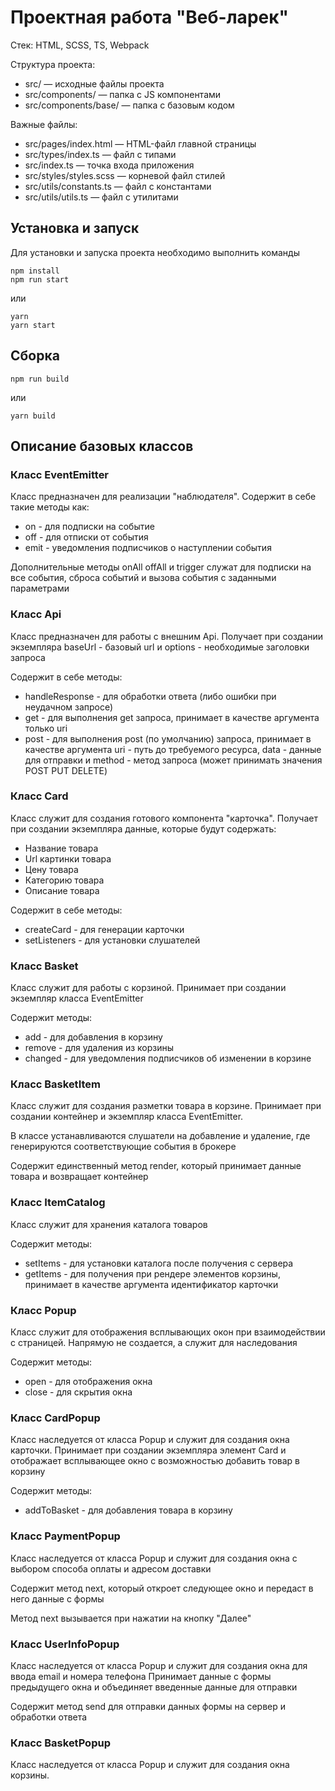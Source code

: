 # Проектная работа "Веб-ларек"

Стек: HTML, SCSS, TS, Webpack

Структура проекта:

- src/ — исходные файлы проекта
- src/components/ — папка с JS компонентами
- src/components/base/ — папка с базовым кодом

Важные файлы:

- src/pages/index.html — HTML-файл главной страницы
- src/types/index.ts — файл с типами
- src/index.ts — точка входа приложения
- src/styles/styles.scss — корневой файл стилей
- src/utils/constants.ts — файл с константами
- src/utils/utils.ts — файл с утилитами

## Установка и запуск

Для установки и запуска проекта необходимо выполнить команды

```
npm install
npm run start
```

или

```
yarn
yarn start
```

## Сборка

```
npm run build
```

или

```
yarn build
```

## Описание базовых классов

### Класс EventEmitter

Класс предназначен для реализации "наблюдателя". Содержит в себе такие методы как:

- on - для подписки на событие
- off - для отписки от события
- emit - уведомления подписчиков о наступлении события

Дополнительные методы onAll offAll и trigger служат для подписки на все события, сброса событий и вызова события с заданными параметрами

### Класс Api

Класс предназначен для работы с внешним Api. Получает при создании экземпляра baseUrl - базовый url и options - необходимые заголовки запроса

Содержит в себе методы:

- handleResponse - для обработки ответа (либо ошибки при неудачном запросе)
- get - для выполнения get запроса, принимает в качестве аргумента только uri
- post - для выполнения post (по умолчанию) запроса, принимает в качестве аргумента uri - путь до требуемого ресурса, data - данные для отправки и method - метод запроса (может принимать значения POST PUT DELETE)

### Класс Card

Класс служит для создания готового компонента "карточка". Получает при создании экземпляра
данные, которые будут содержать:

- Название товара
- Url картинки товара
- Цену товара
- Категорию товара
- Описание товара

Содержит в себе методы:

- createCard - для генерации карточки
- setListeners - для установки слушателей

### Класс Basket

Класс служит для работы с корзиной. Принимает при создании экземпляр класса EventEmitter

Содержит методы:

- add - для добавления в корзину
- remove - для удаления из корзины
- changed - для уведомления подписчиков об изменении в корзине

### Класс BasketItem

Класс служит для создания разметки товара в корзине. Принимает при создании контейнер и экземпляр класса EventEmitter.

В классе устанавливаются слушатели на добавление и удаление, где генерируются соответствующие события в брокере

Содержит единственный метод render, который принимает данные товара и возвращает контейнер

### Класс ItemCatalog

Класс служит для хранения каталога товаров

Содержит методы:

- setItems - для установки каталога после получения с сервера
- getItems - для получения при рендере элементов корзины, принимает в качестве аргумента идентификатор карточки

### Класс Popup

Класс служит для отображения всплывающих окон при взаимодействии с страницей. Напрямую не создается, а служит для наследования

Содержит методы:

- open - для отображения окна
- close - для скрытия окна

### Класс CardPopup

Класс наследуется от класса Popup и служит для создания окна карточки. Принимает при создании экземпляра элемент Card и отображает всплывающее окно с возможностью добавить товар в корзину

Содержит методы:

- addToBasket - для добавления товара в корзину

### Класс PaymentPopup

Класс наследуется от класса Popup и служит для создания окна с выбором способа оплаты и адресом доставки

Содержит метод next, который откроет следующее окно и передаст в него данные с формы

Метод next вызывается при нажатии на кнопку "Далее"

### Класс UserInfoPopup

Класс наследуется от класса Popup и служит для создания окна для ввода email и номера телефона
Принимает данные с формы предыдущего окна и объединяет введенные данные для отправки

Содержит метод send для отправки данных формы на сервер и обработки ответа

### Класс BasketPopup

Класс наследуется от класса Popup и служит для создания окна корзины.
